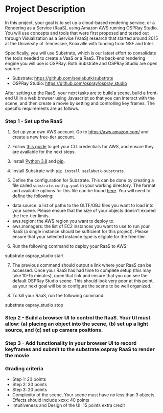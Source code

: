 # Project Description

In this project, your goal is to set up a cloud-based rendering service, or a Rendering as a Service (RaaS), using Amazon AWS running OSPRay Studio.
You will use concepts and tools that were first proposed and tested out through Visualization as a Service (VaaS) research that started around 2015 at the University of Tennessee, Knoxville with funding from NSF and Intel.

Specifically, you will use Substrate, which is our latest effort to consolidate the tools needed to create a VaaS or a RaaS. The back-end rendering engine you will use is OSPRay. Both Substrate and OSPRay Studio are open source:
  - Substrate: https://github.com/seelabutk/substrate
  - OSPRay Studio: https://github.com/ospray/ospray_studio

After setting up the RaaS, your next tasks are to build a scene, build a front-end UI in a web browser using Javascript so that you can interact with the scene, and then create a movie by setting and controlling key frames. The specific requirements are as follows.

### Step 1 - Set up the RaaS

1. Set up your own AWS account. Go to https://aws.amazon.com/ and create a new free-tier account.

2. Follow [this guide](https://docs.aws.amazon.com/singlesignon/latest/userguide/howtogetcredentials.html) to get your CLI credentials for AWS, and ensure they are available for the next steps.

3. Install [Python 3.8](https://www.python.org/) and [pip](https://pip.pypa.io/en/stable/).

4. Install Substrate with `pip install seelabutk-substrate`.

5. Define the configuration for Substrate. This can be done by creating a file called `substrate.config.yaml` in your working directory. The format and available options for this file can be found [here](https://github.com/seelabutk/substrate/blob/main/api/substrate.config.yaml). You will need to define the following:

  - data.source: a list of paths to the GLTF/OBJ files you want to load into your scene. Please ensure that the size of your objects doesn't exceed the free-tier limits.
  - aws.region: the AWS region you want to deploy to.
  - aws.managers: the list of EC2 instances you want to use to run your RaaS (a single instance should be sufficient for this project). Please ensure that your selected instance type is eligible for the free-tier.

6. Run the following command to deploy your RaaS to AWS:

  substrate ospray_studio start

7. The previous command should output a link where your RaaS can be accessed. Once your RaaS has had time to complete setup (this may take 10-15 minutes), open that link and ensure that you can see the default OSPRay Studio scene.
This should look very poor at this point, as your next goal will be to configure the scene to be well organized.

8. To kill your RaaS, run the following command:

  substrate ospray_studio stop

### Step 2 - Build a browser UI to control the RaaS. Your UI must allow: (a) placing an object into the scene, (b) set up a light source, and (c) set up camera positions.

### Step 3 - Add functionality in your browser UI to record keyframes and submit to the substrate:ospray RaaS to render the movie

### Grading criteria

  - Step 1: 20 points
  - Step 2: 20 points
  - Step 3: 20 points
  - Complexity of the scene. Your scene must have no less than 3 objects. Effects should include xxxx: 40 points
  - Intuitiveness and Design of the UI: 15 points extra credit
